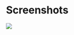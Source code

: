 # Screenshots


<img src="https://user-images.githubusercontent.com/50784573/71898875-c2707d80-319d-11ea-9df1-cd8f622e14dc.png" />


